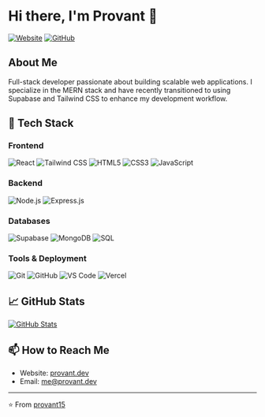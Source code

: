 # Hi there, I'm Provant 👋

[![Website](https://img.shields.io/badge/Website-provant.dev-blue?style=flat-square&logo=google-chrome)](https://provant.dev)
[![GitHub](https://img.shields.io/badge/GitHub-Follow-181717?style=flat-square&logo=github)](https://github.com/provant15)

## About Me

Full-stack developer passionate about building scalable web applications. I specialize in the MERN stack and have recently transitioned to using Supabase and Tailwind CSS to enhance my development workflow.

## 🚀 Tech Stack

### Frontend
![React](https://img.shields.io/badge/React-20232A?style=for-the-badge&logo=react&logoColor=61DAFB)
![Tailwind CSS](https://img.shields.io/badge/Tailwind_CSS-38B2AC?style=for-the-badge&logo=tailwind-css&logoColor=white)
![HTML5](https://img.shields.io/badge/HTML5-E34F26?style=for-the-badge&logo=html5&logoColor=white)
![CSS3](https://img.shields.io/badge/CSS3-1572B6?style=for-the-badge&logo=css3&logoColor=white)
![JavaScript](https://img.shields.io/badge/JavaScript-F7DF1E?style=for-the-badge&logo=javascript&logoColor=black)

### Backend
![Node.js](https://img.shields.io/badge/Node.js-43853D?style=for-the-badge&logo=node.js&logoColor=white)
![Express.js](https://img.shields.io/badge/Express.js-000000?style=for-the-badge&logo=express&logoColor=white)

### Databases
![Supabase](https://img.shields.io/badge/Supabase-3ECF8E?style=for-the-badge&logo=supabase&logoColor=white)
![MongoDB](https://img.shields.io/badge/MongoDB-4EA94B?style=for-the-badge&logo=mongodb&logoColor=white)
![SQL](https://img.shields.io/badge/SQL-4479A1?style=for-the-badge&logo=postgresql&logoColor=white)

### Tools & Deployment
![Git](https://img.shields.io/badge/Git-F05032?style=for-the-badge&logo=git&logoColor=white)
![GitHub](https://img.shields.io/badge/GitHub-181717?style=for-the-badge&logo=github&logoColor=white)
![VS Code](https://img.shields.io/badge/VS_Code-007ACC?style=for-the-badge&logo=visual-studio-code&logoColor=white)
![Vercel](https://img.shields.io/badge/Vercel-000000?style=for-the-badge&logo=vercel&logoColor=white)

## 📈 GitHub Stats

[![GitHub Stats](https://github-readme-stats.vercel.app/api?username=provant15&show_icons=true&theme=radical)](https://github.com/provant15)

## 📫 How to Reach Me

- Website: [provant.dev](https://www.provant.dev)
- Email: me@provant.dev

---

⭐️ From [provant15](https://github.com/provant15)

